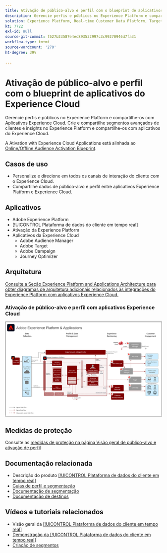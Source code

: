 ```yaml
---
title: Ativação de público-alvo e perfil com o blueprint de aplicativos do Experience Cloud
description: Gerencie perfis e públicos no Experience Platform e compartilhe-os com aplicativos Experience Cloud.
solution: Experience Platform, Real-time Customer Data Platform, Target, Audience Manager, Analytics, Experience Cloud Services
kt: 7722
exl-id: null
source-git-commit: f527b23587e4ec893532997c3c99270946d7fa31
workflow-type: tm+mt
source-wordcount: '270'
ht-degree: 39%

---
```


# Ativação de público-alvo e perfil com o blueprint de aplicativos do Experience Cloud

Gerencie perfis e públicos no Experience Platform e compartilhe-os com Aplicativos Experience Cloud. Crie e compartilhe segmentos avançados de clientes e insights no Experience Platform e compartilhe-os com aplicativos do Experience Cloud.

A Ativation with Experience Cloud Applications está alinhada ao [Online/Offline Audience Activation Blueprint](online-offline.md).

## Casos de uso

* Personalize e direcione em todos os canais de interação do cliente com o Experience Cloud.
* Compartilhe dados de público-alvo e perfil entre aplicativos Experience Platform e Experience Cloud.

## Aplicativos

* Adobe Experience Platform
* [!UICONTROL Plataforma de dados do cliente em tempo real]
* Ativação da Experience Platform
* Aplicativos da Experience Cloud
   * Adobe Audience Manager
   * Adobe Target
   * Adobe Campaign
   * Journey Optimizer

## Arquitetura

[Consulte a Seção Experience Platform and Applications Architecture para obter diagramas de arquitetura adicionais relacionados às integrações do Experience Platform com aplicativos Experience Cloud.](https://experienceleague.adobe.com/docs/blueprints-learn/architecture/architecture-overview/platform-applications.html)

### Ativação de público-alvo e perfil com aplicativos Experience Cloud

<img src="../experience-platform/assets/aep+apps_horizontal.svg" alt="Arquitetura de referência para Audience and Profile Ativation with Experience Cloud Applications" style="border:1px solid #4a4a4a" />
<br>

## Medidas de proteção

Consulte as [medidas de proteção na página Visão geral de público-alvo e ativação de perfil](overview.md)

## Documentação relacionada

* Descrição do produto [[!UICONTROL Plataforma de dados do cliente em tempo real]](https://helpx.adobe.com/br/legal/product-descriptions/real-time-customer-data-platform.html)
* [Guias de perfil e segmentação](https://experienceleague.adobe.com/docs/experience-platform/profile/guardrails.html?lang=pt-BR)
* [Documentação de segmentação](https://experienceleague.adobe.com/docs/experience-platform/segmentation/api/streaming-segmentation.html?lang=pt-BR)
* [Documentação de destinos](https://experienceleague.adobe.com/docs/experience-platform/destinations/catalog/overview.html?lang=pt-BR)

## Vídeos e tutoriais relacionados

* Visão geral da [[!UICONTROL Plataforma de dados do cliente em tempo real]](https://experienceleague.adobe.com/docs/platform-learn/tutorials/application-services/rtcdp/understanding-the-real-time-customer-data-platform.html?lang=pt-BR)
* [Demonstração da [!UICONTROL Plataforma de dados do cliente em tempo real]](https://experienceleague.adobe.com/docs/platform-learn/tutorials/application-services/rtcdp/demo.html?lang=pt-BR)
* [Criação de segmentos](https://experienceleague.adobe.com/docs/platform-learn/tutorials/segments/create-segments.html?lang=pt-BR)
